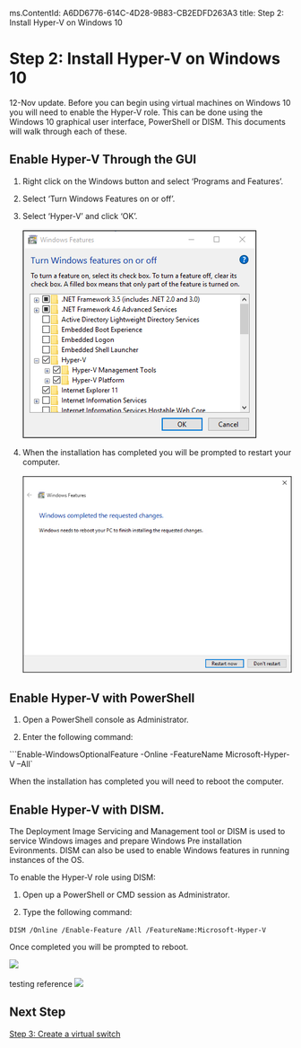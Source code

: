 
ms.ContentId: A6DD6776-614C-4D28-9B83-CB2EDFD263A3
title: Step 2: Install Hyper-V on Windows 10

# Step 2: Install Hyper-V on Windows 10

12-Nov update. Before you can begin using virtual machines on Windows 10 you will need to enable the Hyper-V role. This can be done using the Windows 10 graphical user interface, PowerShell or DISM. This documents will walk through each of these.

## Enable Hyper-V Through the GUI

1. Right click on the Windows button and select ‘Programs and Features’.

2. Select ‘Turn Windows Features on or off’.

3. Select ‘Hyper-V’ and click ‘OK’.  
<br />![](media/enable_role_upd.png)

4. When the installation has completed you will be prompted to restart your computer.  
<br />![](media/restart_upd.png)

## Enable Hyper-V with PowerShell

1. Open a PowerShell console as Administrator.

2. Enter the following command:

```Enable-WindowsOptionalFeature -Online -FeatureName Microsoft-Hyper-V –All`

When the installation has completed you will need to reboot the computer.

## Enable Hyper-V with DISM.

The Deployment Image Servicing and Management tool or DISM is used to service Windows images and prepare Windows Pre installation Evironments. DISM can also be used to enable Windows features in running instances of the OS.

To enable the Hyper-V role using DISM:

1. Open up a PowerShell or CMD session as Administrator.

2. Type the following command:

```DISM /Online /Enable-Feature /All /FeatureName:Microsoft-Hyper-V```

Once completed you will be prompted to reboot.

![](media/dism_upd.png)

testing reference
![](media/dism_upd_copy.png)

## Next Step 
[Step 3: Create a virtual switch](walkthrough_virtual_switch.md) 
